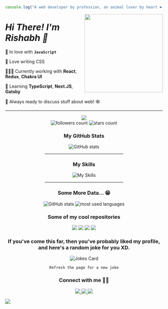 <!--<img align="left" width="250px" src="./IMG_3696.jpg"/>-->

```js
console.log("A web developer by profession, an animal lover by heart ❤️, and fitness enthusiast by interest!");
```


<img align="right" width="250px" src="https://images.weserv.nl/?url=https://raw.githubusercontent.com/shabh2412/shabh2412/shabh2412-image-and-about-me/IMG_3696.jpg?v=4&h=300&w=300&fit=cover&mask=circle&maxage=7d"/>
<h1 align="left"> <i>Hi There! I'm Rishabh 👋 </i></h1>

💛 In love with **`JavaScript`**

🎨 Love writing CSS

👨🏼‍💻 Currently working with **React**, **Redux**, **Chakra UI**

🌱 Learning **TypeScript**, **Next.JS**, **Gatsby**

💬 Always ready to discuss stuff about web! 🕸

<hr/>
<div align="center">
<img src="https://komarev.com/ghpvc/?username=shabh2412&style=for-the-badge"/>
</div>

<div align="center">
<img alt="followers count" src="https://custom-icon-badges.herokuapp.com/github/followers/shabh2412?style=for-the-badge&logo=person-add&label=Followers&logoColor=white"/>
<img alt="stars count" src="https://custom-icon-badges.herokuapp.com/badge/dynamic/json?logo=star&label=Stars&style=for-the-badge&query=%24.stars&url=https://api.github-star-counter.workers.dev/user/shabh2412"/>
</div>

<div align="center">
  <h3>My GitHub Stats</h3>
  <img src="https://github-readme-stats.vercel.app/api?username=shabh2412&show_icons=true&&coountprivate=true&theme=react&hide_title=true" alt="GitHub stats"/>
  <hr width="50%"/>
  <h3>My Skills</h3>
  <img aling="left" src="https://skillicons.dev/icons?i=react,nodejs,express,mongodb,fastapi,redux,ts,nextjs,bootstrap,js,html,css," alt="My Skills"/>
  <hr width="50%"/>
   <h3>Some More Data... 😁</h3>
  <img src="https://github-readme-streak-stats.herokuapp.com/?user=shabh2412&theme=dark" alt="GitHub stats"/>
  <img alt="most used languages" src="https://github-readme-stats.vercel.app/api/top-langs/?username=shabh2412&layout=compact&langs_count=8&theme=react" />
</div>

<!-- Most Popular Repository -->
<div align="center">
  <h3>Some of my cool repositories</h3>
  <img src="https://github-readme-stats.vercel.app/api/pin/?username=shabh2412&repo=stock_price_prediction_application&theme=react"/>
  <img src="https://github-readme-stats.vercel.app/api/pin/?username=shabh2412&repo=cagey-bIte-6066&theme=react&langs_count=5"/>
  <img src="https://github-readme-stats.vercel.app/api/pin/?username=shabh2412&repo=Spotify-clone&theme=react"/>
  <img src="https://github-readme-stats.vercel.app/api/pin/?username=shabh2412&repo=Fraazo-Clone&theme=react&langs_count=5"/>
</div>

<!-- Funny Random Joke -->

<div align="center">
  <h3>If you've come this far, then you've probably liked my profile, and here's a random joke for you XD.</h3>
  <img src="https://readme-jokes.vercel.app/api?theme=react" alt="Jokes Card" />
</div>
<p align="center">
  <code>Refresh the page for a new joke</code>
</p>

<div align="center">
<h3>Connect with me 🙋🏻</h3>
<a href="https://www.linkedin.com/in/rishabh-panesar/" target="_blank">
  <img src="https://skillicons.dev/icons?i=linkedin">
</a>
<a href="https://twitter.com/PanesarRishabh">
  <img src="https://skillicons.dev/icons?i=twitter">
</a>
<a href="https://www.instagram.com/rishabhpanesar/">
  <img src="https://skillicons.dev/icons?i=instagram">
</a>
</div>

![](https://hit.yhype.me/github/profile?user_id=51595564)
